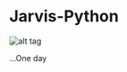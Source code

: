 # Jarvis-Python
![alt
tag](https://cdn.mobipicker.com/wp-content/uploads/2016/02/Morgan-Freeman.jpg?x22722)

...One day
